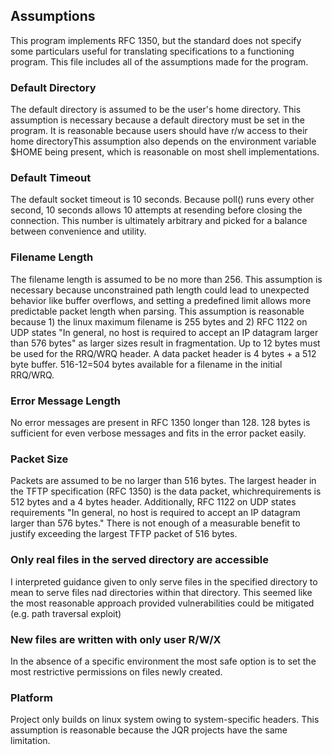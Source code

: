 ## Assumptions

This program implements RFC 1350, but the standard does not specify some particulars useful for translating specifications
to a functioning program. This file includes all of the assumptions made for the program.

### Default Directory

The default directory is assumed to be the user's home directory. This assumption is necessary because a default
directory must be
set in the program. It is reasonable because users should have r/w access to their home directoryThis assumption also
depends on the environment variable $HOME being present, which is reasonable on most shell implementations.

### Default Timeout

The default socket timeout is 10 seconds. Because poll() runs every other second,
10 seconds allows 10 attempts at resending before closing the connection. This number is ultimately arbitrary
and picked for a balance between convenience and utility.

### Filename Length

The filename length is assumed to be no more than 256. This assumption is necessary because unconstrained path length
could lead to unexpected behavior like buffer overflows, and setting a predefined limit allows more predictable packet
length when parsing. This assumption is reasonable because 1) the linux maximum filename is 255 bytes and 2) RFC 1122 on
UDP states "In general, no host is required to accept an IP datagram larger than 576 bytes" as larger sizes result in 
fragmentation. Up to 12 bytes must be used for the RRQ/WRQ header.  A data packet header is 4 bytes + a 512 byte buffer.
516-12=504 bytes available for a filename in the initial RRQ/WRQ.

### Error Message Length

No error messages are present in RFC 1350 longer than 128. 128 bytes
is sufficient for even verbose messages and fits in the error packet easily.

### Packet Size

Packets are assumed to be no larger than 516 bytes. The largest header
in the TFTP specification (RFC 1350) is the data packet, whichrequirements
is 512 bytes and a 4 bytes header. Additionally, RFC 1122 on UDP states requirements
"In general, no host is required to accept an IP datagram larger than 576 bytes."
There is not enough of a measurable benefit to justify exceeding the largest TFTP packet of 516 bytes.

### Only real files in the served directory are accessible

I interpreted guidance given to only serve files in the specified directory to
mean to serve files nad directories within that directory. This seemed like the most
reasonable approach provided vulnerabilities could be mitigated (e.g. path traversal exploit)

### New files are written with only user R/W/X

In the absence of a specific environment the most safe option is to set the most
restrictive permissions on files newly created.

### Platform

Project only builds on linux system owing to system-specific headers. This assumption
is reasonable because the JQR projects have the same limitation.